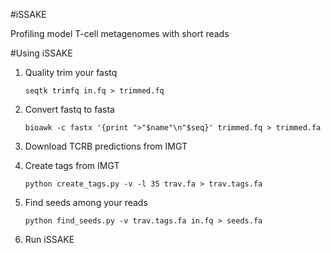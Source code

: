 #iSSAKE

Profiling model T-cell metagenomes with short reads

#Using iSSAKE

1. Quality trim your fastq

    ``seqtk trimfq in.fq > trimmed.fq``

1. Convert fastq to fasta

    ``bioawk -c fastx '{print ">"$name"\n"$seq}' trimmed.fq > trimmed.fa``

1. Download TCRB predictions from IMGT

1. Create tags from IMGT

    ``python create_tags.py -v -l 35 trav.fa > trav.tags.fa``

1. Find seeds among your reads

    ``python find_seeds.py -v trav.tags.fa in.fq > seeds.fa``

1. Run iSSAKE